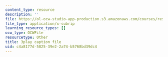```yaml
---
content_type: resource
description: ''
file: https://ol-ocw-studio-app-production.s3.amazonaws.com/courses/res-18-006-calculus-revisited-single-variable-calculus-fall-2010/c4a8177d582539e22a74b5768bd39dc4_rXOGLlKuvzU.srt
file_type: application/x-subrip
learning_resource_types: []
ocw_type: OCWFile
resourcetype: Other
title: 3play caption file
uid: c4a8177d-5825-39e2-2a74-b5768bd39dc4
---
```

